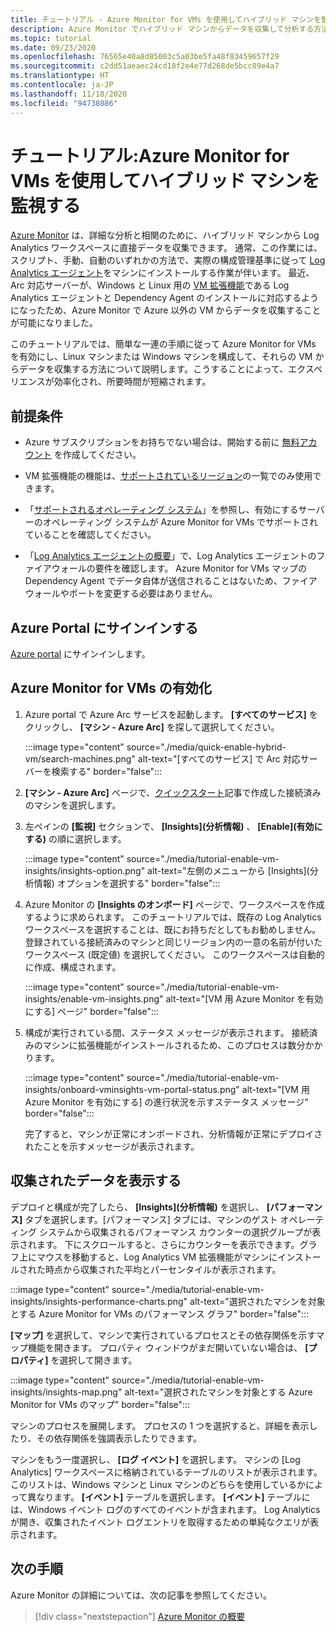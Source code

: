 ```yaml
---
title: チュートリアル - Azure Monitor for VMs を使用してハイブリッド マシンを監視する
description: Azure Monitor でハイブリッド マシンからデータを収集して分析する方法について説明します。
ms.topic: tutorial
ms.date: 09/23/2020
ms.openlocfilehash: 76565e40a8d85003c5a03be5fa48f83459657f29
ms.sourcegitcommit: c2dd51aeaec24cd18f2e4e77d268de5bcc89e4a7
ms.translationtype: HT
ms.contentlocale: ja-JP
ms.lasthandoff: 11/18/2020
ms.locfileid: "94738086"
---
```

# <a name="tutorial-monitor-a-hybrid-machine-with-azure-monitor-for-vms"></a>チュートリアル:Azure Monitor for VMs を使用してハイブリッド マシンを監視する

[Azure Monitor](../overview.md) は、詳細な分析と相関のために、ハイブリッド マシンから Log Analytics ワークスペースに直接データを収集できます。 通常、この作業には、スクリプト、手動、自動のいずれかの方法で、実際の構成管理基準に従って [Log Analytics エージェント](../../../azure-monitor/platform/agents-overview.md#log-analytics-agent)をマシンにインストールする作業が伴います。 最近、Arc 対応サーバーが、Windows と Linux 用の [VM 拡張機能](../manage-vm-extensions.md)である Log Analytics エージェントと Dependency Agent のインストールに対応するようになったため、Azure Monitor で Azure 以外の VM からデータを収集することが可能になりました。

このチュートリアルでは、簡単な一連の手順に従って Azure Monitor for VMs を有効にし、Linux マシンまたは Windows マシンを構成して、それらの VM からデータを収集する方法について説明します。こうすることによって、エクスペリエンスが効率化され、所要時間が短縮されます。  

## <a name="prerequisites"></a>前提条件

* Azure サブスクリプションをお持ちでない場合は、開始する前に [無料アカウント](https://azure.microsoft.com/free/?WT.mc_id=A261C142F) を作成してください。

* VM 拡張機能の機能は、[サポートされているリージョン](../overview.md#supported-regions)の一覧でのみ使用できます。

* 「[サポートされるオペレーティング システム](../../../azure-monitor/insights/vminsights-enable-overview.md#supported-operating-systems)」を参照し、有効にするサーバーのオペレーティング システムが Azure Monitor for VMs でサポートされていることを確認してください。

* 「[Log Analytics エージェントの概要](../../../azure-monitor/platform/log-analytics-agent.md#network-requirements)」で、Log Analytics エージェントのファイアウォールの要件を確認します。 Azure Monitor for VMs マップの Dependency Agent でデータ自体が送信されることはないため、ファイアウォールやポートを変更する必要はありません。

## <a name="sign-in-to-azure-portal"></a>Azure Portal にサインインする

[Azure portal](https://portal.azure.com) にサインインします。

## <a name="enable-azure-monitor-for-vms"></a>Azure Monitor for VMs の有効化

1. Azure portal で Azure Arc サービスを起動します。 **[すべてのサービス]** をクリックし、 **[マシン - Azure Arc]** を探して選択してください。

    :::image type="content" source="./media/quick-enable-hybrid-vm/search-machines.png" alt-text="[すべてのサービス] で Arc 対応サーバーを検索する" border="false":::

1. **[マシン - Azure Arc]** ページで、[クイックスタート](quick-enable-hybrid-vm.md)記事で作成した接続済みのマシンを選択します。

1. 左ペインの **[監視]** セクションで、 **[Insights]\(分析情報\)** 、 **[Enable]\(有効にする\)** の順に選択します。

    :::image type="content" source="./media/tutorial-enable-vm-insights/insights-option.png" alt-text="左側のメニューから [Insights]\(分析情報\) オプションを選択する" border="false":::

1. Azure Monitor の **[Insights のオンボード]** ページで、ワークスペースを作成するように求められます。 このチュートリアルでは、既存の Log Analytics ワークスペースを選択することは、既にお持ちだとしてもお勧めしません。 登録されている接続済みのマシンと同じリージョン内の一意の名前が付いたワークスペース (既定値) を選択してください。 このワークスペースは自動的に作成、構成されます。

    :::image type="content" source="./media/tutorial-enable-vm-insights/enable-vm-insights.png" alt-text="[VM 用 Azure Monitor を有効にする] ページ" border="false":::

1. 構成が実行されている間、ステータス メッセージが表示されます。 接続済みのマシンに拡張機能がインストールされるため、このプロセスは数分かかります。

    :::image type="content" source="./media/tutorial-enable-vm-insights/onboard-vminsights-vm-portal-status.png" alt-text="[VM 用 Azure Monitor を有効にする] の進行状況を示すステータス メッセージ" border="false":::

    完了すると、マシンが正常にオンボードされ、分析情報が正常にデプロイされたことを示すメッセージが表示されます。

## <a name="view-data-collected"></a>収集されたデータを表示する

デプロイと構成が完了したら、 **[Insights]\(分析情報\)** を選択し、 **[パフォーマンス]** タブを選択します。[パフォーマンス] タブには、マシンのゲスト オペレーティング システムから収集されるパフォーマンス カウンターの選択グループが表示されます。 下にスクロールすると、さらにカウンターを表示できます。グラフ上にマウスを移動すると、Log Analytics VM 拡張機能がマシンにインストールされた時点から収集された平均とパーセンタイルが表示されます。

:::image type="content" source="./media/tutorial-enable-vm-insights/insights-performance-charts.png" alt-text="選択されたマシンを対象とする Azure Monitor for VMs のパフォーマンス グラフ" border="false":::

**[マップ]** を選択して、マシンで実行されているプロセスとその依存関係を示すマップ機能を開きます。 プロパティ ウィンドウがまだ開いていない場合は、 **[プロパティ]** を選択して開きます。

:::image type="content" source="./media/tutorial-enable-vm-insights/insights-map.png" alt-text="選択されたマシンを対象とする Azure Monitor for VMs のマップ" border="false":::

マシンのプロセスを展開します。 プロセスの 1 つを選択すると、詳細を表示したり、その依存関係を強調表示したりできます。

マシンをもう一度選択し、 **[ログ イベント]** を選択します。 マシンの [Log Analytics] ワークスペースに格納されているテーブルのリストが表示されます。 このリストは、Windows マシンと Linux マシンのどちらを使用しているかによって異なります。 **[イベント]** テーブルを選択します。 **[イベント]** テーブルには、Windows イベント ログのすべてのイベントが含まれます。 Log Analytics が開き、収集されたイベント ログエントリを取得するための単純なクエリが表示されます。

## <a name="next-steps"></a>次の手順

Azure Monitor の詳細については、次の記事を参照してください。

> [!div class="nextstepaction"]
> [Azure Monitor の概要](../../../azure-monitor/overview.md)